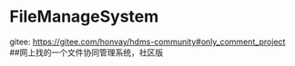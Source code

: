 # FileManageSystem
gitee:
https://gitee.com/honvay/hdms-community#only_comment_project
##网上找的一个文件协同管理系统，社区版
